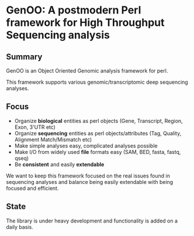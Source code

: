 GenOO: A postmodern Perl framework for High Throughput Sequencing analysis
==========================================================================

Summary
--------------
GenOO is an Object Oriented Genomic analysis framework for perl.

This framework supports various genomic/transcriptomic deep sequencing analyses.

Focus
---
* Organize **biological** entities as perl objects (Gene, Transcript, Region, Exon, 3'UTR etc)
* Organize **sequencing** entities as perl objects/attributes (Tag, Quality, Alignment Match/Mismatch etc)
* Make simple analyses easy, complicated analyses possible
* Make I/O from widely used **file** formats easy (SAM, BED, fasta, fastq, qseq)
* Be **consistent** and easily **extendable**

We want to keep this framework focused on the real issues found in sequencing analyses and balance being easily extendable with being focused and efficient.

State
--------
The library is under heavy development and functionality is added on a daily basis.